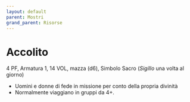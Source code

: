 ```yaml
---
layout: default
parent: Mostri
grand_parent: Risorse
---
```


# Accolito

4 PF, Armatura 1, 14 VOL, mazza (d6), Simbolo Sacro (_Sigillo_ una volta al giorno) 
 
- Uomini e donne di fede in missione per conto della propria divinità
- Normalmente viaggiano in gruppi da 4+.
